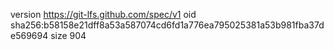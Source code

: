 version https://git-lfs.github.com/spec/v1
oid sha256:b58158e21dff8a53a587074cd6fd1a776ea795025381a53b981fba37de569694
size 904
